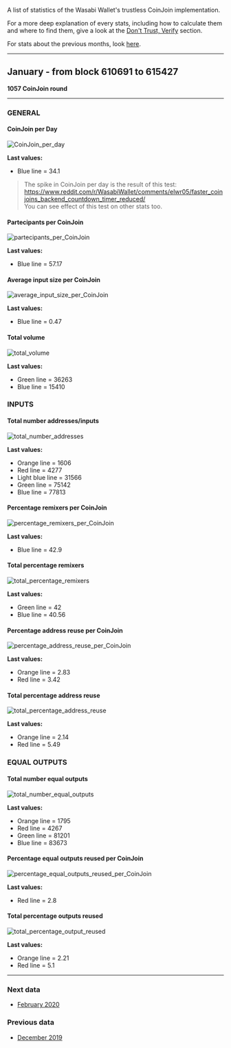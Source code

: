 A list of statistics of the Wasabi Wallet's trustless CoinJoin implementation.

For a more deep explanation of every stats, including how to calculate them and where to find them, give a look at the [Don't Trust, Verify](/Dont_Trust_Verify.md) section. 

For stats about the previous months, look [here](/months_list.md).

---

## January - from block 610691 to 615427
**1057 CoinJoin round**

---

### GENERAL

#### CoinJoin per Day
![CoinJoin_per_day](CoinJoin_per_day.png)

**Last values:**

* Blue line = 34.1

> The spike in CoinJoin per day is the result of this test: 
https://www.reddit.com/r/WasabiWallet/comments/elwr05/faster_coinjoins_backend_countdown_timer_reduced/  
You can see effect of this test on other stats too.

#### Partecipants per CoinJoin
![partecipants_per_CoinJoin](partecipants_per_CoinJoin.png)

**Last values:**

* Blue line = 57.17

#### Average input size per CoinJoin
![average_input_size_per_CoinJoin](average_input_size_per_CoinJoin.png)

**Last values:**

* Blue line = 0.47

#### Total volume
![total_volume](total_volume.png)

**Last values:**

* Green line = 36263
* Blue line = 15410

### INPUTS

#### Total number addresses/inputs
![total_number_addresses](total_number_addresses.png)

**Last values:**

* Orange line = 1606
* Red line = 4277
* Light blue line = 31566
* Green line = 75142
* Blue line = 77813

#### Percentage remixers per CoinJoin
![percentage_remixers_per_CoinJoin](percentage_remixers_per_CoinJoin.png)

**Last values:**

* Blue line = 42.9

#### Total percentage remixers
![total_percentage_remixers](total_percentage_remixers.png)

**Last values:**

* Green line = 42
* Blue line = 40.56

#### Percentage address reuse per CoinJoin
![percentage_address_reuse_per_CoinJoin](percentage_address_reuse_per_CoinJoin.png)

**Last values:**

* Orange line = 2.83
* Red line = 3.42

#### Total percentage address reuse
![total_percentage_address_reuse](total_percentage_address_reuse.png)

**Last values:**

* Orange line = 2.14
* Red line = 5.49

### EQUAL OUTPUTS

#### Total number equal outputs
![total_number_equal_outputs](total_number_equal_output_reused.png)

**Last values:**

* Orange line = 1795
* Red line = 4267
* Green line = 81201
* Blue line = 83673

#### Percentage equal outputs reused per CoinJoin
![percentage_equal_outputs_reused_per_CoinJoin](percentage_equal_outputs_reused_per_CoinJoin.png)

**Last values:**

* Red line = 2.8

#### Total percentage outputs reused
![total_percentage_output_reused](total_percentage_outputs_reused.png)

**Last values:**

* Orange line = 2.21
* Red line = 5.1

---

### Next data

* [February 2020](/2020/February/README.md)


### Previous data

* [December 2019](/2019/December/README.md)
